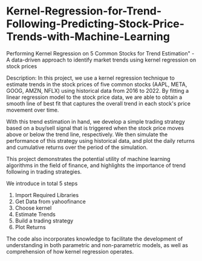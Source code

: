 # Kernel-Regression-for-Trend-Following-Predicting-Stock-Price-Trends-with-Machine-Learning
Performing Kernel Regression on 5 Common Stocks for Trend Estimation" - A data-driven approach to identify market trends using kernel regression on stock prices

Description: In this project, we use a kernel regression technique to estimate trends in the stock prices of five common stocks (AAPL, META, GOOG, AMZN, NFLX) using historical data from 2016 to 2022. By fitting a linear regression model to the stock price data, we are able to obtain a smooth line of best fit that captures the overall trend in each stock's price movement over time.

With this trend estimation in hand, we develop a simple trading strategy based on a buy/sell signal that is triggered when the stock price moves above or below the trend line, respectively. We then simulate the performance of this strategy using historical data, and plot the daily returns and cumulative returns over the period of the simulation.

This project demonstrates the potential utility of machine learning algorithms in the field of finance, and highlights the importance of trend following in trading strategies.

We introduce in total 5 steps
1. Import Required Libraries
2. Get Data from yahoofinance
3. Choose kernel
4. Estimate Trends
5. Build a trading strategy
6. Plot Returns



The code also incorporates knowledge to facilitate the development of understanding in both parametric and non-parametric models, as well as comprehension of how kernel regression operates.
